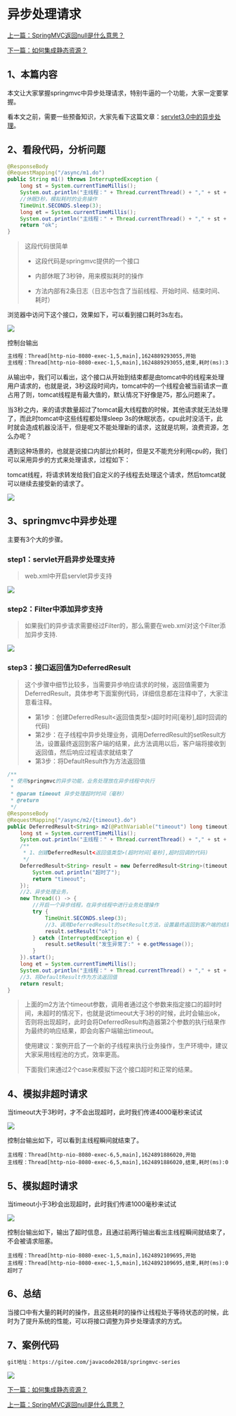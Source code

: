 

# 异步处理请求

[上一篇：SpringMVC返回null是什么意思？](http://www.itsoku.com/course/6/146)

[下一篇：如何集成静态资源？](http://www.itsoku.com/course/6/148)

## 1、本篇内容

本文让大家掌握springmvc中异步处理请求，特别牛逼的一个功能，大家一定要掌握。

看本文之前，需要一些预备知识，大家先看下这篇文章：[servlet3.0中的异步处理](https://mp.weixin.qq.com/s/ylJdW1Nlmsfw2Aaq1uDZcg)。

## 2、看段代码，分析问题

```java
@ResponseBody
@RequestMapping("/async/m1.do")
public String m1() throws InterruptedException {
    long st = System.currentTimeMillis();
    System.out.println("主线程：" + Thread.currentThread() + "," + st + ",开始");
    //休眠3秒，模拟耗时的业务操作
    TimeUnit.SECONDS.sleep(3);
    long et = System.currentTimeMillis();
    System.out.println("主线程：" + Thread.currentThread() + "," + st + ",结束,耗时(ms):" + (et - st));
    return "ok";
}
```

> 这段代码很简单
> 
> *   这段代码是springmvc提供的一个接口
>     
> *   内部休眠了3秒钟，用来模拟耗时的操作
>     
> *   方法内部有2条日志（日志中包含了当前线程、开始时间、结束时间、耗时）

浏览器中访问下这个接口，效果如下，可以看到接口耗时3s左右。

![](/Users/jiusonghuang/pic-md/20220113201934.png)

控制台输出

```html
主线程：Thread[http-nio-8080-exec-1,5,main],1624889293055,开始
主线程：Thread[http-nio-8080-exec-1,5,main],1624889293055,结束,耗时(ms):3002
```

从输出中，我们可以看出，这个接口从开始到结束都是由tomcat中的线程来处理用户请求的，也就是说，3秒这段时间内，tomcat中的一个线程会被当前请求一直占用了则，tomcat线程是有最大值的，默认情况下好像是75，那么问题来了。

当3秒之内，来的请求数量超过了tomcat最大线程数的时候，其他请求就无法处理了，而此时tomcat中这些线程都处理sleep 3s的休眠状态，cpu此时没活干，此时就会造成机器没活干，但是呢又不能处理新的请求，这就是坑啊，浪费资源，怎么办呢？

遇到这种场景的，也就是说接口内部比价耗时，但是又不能充分利用cpu的，我们可以采用异步的方式来处理请求，过程如下：

tomcat线程，将请求转发给我们自定义的子线程去处理这个请求，然后tomcat就可以继续去接受新的请求了。

![](/Users/jiusonghuang/pic-md/20220113201939.png)

## 3、springmvc中异步处理

主要有3个大的步骤。

### step1：servlet开启异步处理支持

> web.xml中开启servlet异步支持

![](/Users/jiusonghuang/pic-md/20220113201944.png)

### step2：Filter中添加异步支持

> 如果我们的异步请求需要经过Filter的，那么需要在web.xml对这个Filter添加异步支持.

![](/Users/jiusonghuang/pic-md/20220113201948.png)

### step3：接口返回值为DeferredResult

> 这个步骤中细节比较多，当需要异步响应请求的时候，返回值需要为DeferredResult，具体参考下面案例代码，详细信息都在注释中了，大家注意看注释。
> 
> *   第1步：创建DeferredResult<返回值类型>(超时时间\[毫秒\],超时回调的代码)
> *   第2步：在子线程中异步处理业务，调用DeferredResult的setResult方法，设置最终返回到客户端的结果，此方法调用以后，客户端将接收到返回值，然后响应过程请求就结束了
> *   第3步：将DefaultResult作为方法返回值

```java
/**
 * 使用springmvc的异步功能，业务处理放在异步线程中执行
 *
 * @param timeout 异步处理超时时间（毫秒）
 * @return
 */
@ResponseBody
@RequestMapping("/async/m2/{timeout}.do")
public DeferredResult<String> m2(@PathVariable("timeout") long timeout) {
    long st = System.currentTimeMillis();
    System.out.println("主线程：" + Thread.currentThread() + "," + st + ",开始");
    /**
     * 1、创建DeferredResult<返回值类型>(超时时间[毫秒],超时回调的代码)
     */
    DeferredResult<String> result = new DeferredResult<String>(timeout, () -> {
        System.out.println("超时了");
        return "timeout";
    });
    //2、异步处理业务，
    new Thread(() -> {
        //开启一个异步线程，在异步线程中进行业务处理操作
        try {
            TimeUnit.SECONDS.sleep(3);
            //3、调用DeferredResult的setResult方法，设置最终返回到客户端的结果，此方法调用以后，客户端将接收到返回值
            result.setResult("ok");
        } catch (InterruptedException e) {
            result.setResult("发生异常了:" + e.getMessage());
        }
    }).start();
    long et = System.currentTimeMillis();
    System.out.println("主线程：" + Thread.currentThread() + "," + st + ",结束,耗时(ms):" + (et - st));
    //3、将DefaultResult作为方法返回值
    return result;
}
```

> 上面的m2方法个timeout参数，调用者通过这个参数来指定接口的超时时间，未超时的情况下，也就是说timeout大于3秒的时候，此时会输出ok，否则将出现超时，此时会将DeferredResult构造器第2个参数的执行结果作为最终的响应结果，即会向客户端输出timeout。
> 
> 使用建议：案例开启了一个新的子线程来执行业务操作，生产环境中，建议大家采用线程池的方式，效率更高。
> 
> 下面我们来通过2个case来模拟下这个接口超时和正常的结果。

## 4、模拟非超时请求

当timeout大于3秒时，才不会出现超时，此时我们传递4000毫秒来试试

![](/Users/jiusonghuang/pic-md/20220113201957.png)

控制台输出如下，可以看到主线程瞬间就结束了。

```plain
主线程：Thread[http-nio-8080-exec-6,5,main],1624891886020,开始
主线程：Thread[http-nio-8080-exec-6,5,main],1624891886020,结束,耗时(ms):0
```

## 5、模拟超时请求

当timeout小于3秒会出现超时，此时我们传递1000毫秒来试试

![](/Users/jiusonghuang/pic-md/20220113202003.png)

控制台输出如下，输出了超时信息，且通过前两行输出看出主线程瞬间就结束了，不会被请求阻塞。

```plain
主线程：Thread[http-nio-8080-exec-1,5,main],1624892109695,开始
主线程：Thread[http-nio-8080-exec-1,5,main],1624892109695,结束,耗时(ms):0
超时了
```

## 6、总结

当接口中有大量的耗时的操作，且这些耗时的操作让线程处于等待状态的时候，此时为了提升系统的性能，可以将接口调整为异步处理请求的方式。

## 7、案例代码

```html
git地址：https://gitee.com/javacode2018/springmvc-series
```

![](/Users/jiusonghuang/pic-md/20220113202009.png)

[下一篇：如何集成静态资源？](http://www.itsoku.com/course/6/148)

[上一篇：SpringMVC返回null是什么意思？](http://www.itsoku.com/course/6/146)
